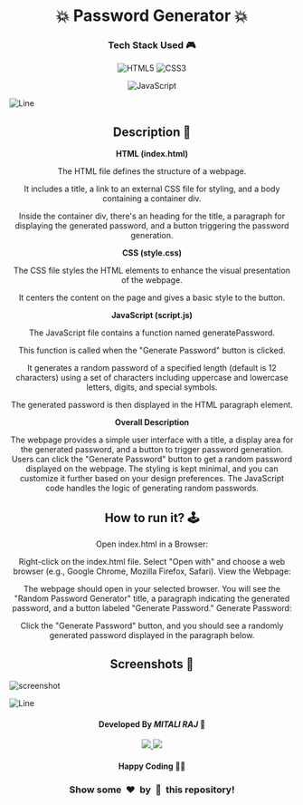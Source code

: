 <h1 align='center'><b>💥 Password Generator  💥</b></h1>

<!-- -------------------------------------------------------------------------------------------------------------- -->

<h3 align='center'>Tech Stack Used 🎮</h3>
<!-- enlist all the technologies used to create this project from them (Remove comment using 'ctrl+z' or 'command+z') -->


<div align='center'>

  ![HTML5](https://img.shields.io/badge/html5-%23E34F26.svg?style=for-the-badge&logo=html5&logoColor=white) 
  ![CSS3](https://img.shields.io/badge/css3-%231572B6.svg?style=for-the-badge&logo=css3&logoColor=white)
  <!-- ![Bootstrap](https://img.shields.io/badge/bootstrap-%238511FA.svg?style=for-the-badge&logo=bootstrap&logoColor=white) -->
  ![JavaScript](https://img.shields.io/badge/javascript-%23323330.svg?style=for-the-badge&logo=javascript&logoColor=%23F7DF1E)
  <!-- ![jQuery](https://img.shields.io/badge/jquery-%230769AD.svg?style=for-the-badge&logo=jquery&logoColor=white) -->
  <!-- ![React](https://img.shields.io/badge/react-%2320232a.svg?style=for-the-badge&logo=react&logoColor=%2361DAFB) -->
  <!-- ![Redux](https://img.shields.io/badge/redux-%23593d88.svg?style=for-the-badge&logo=redux&logoColor=white) -->
  <!-- ![TailwindCSS](https://img.shields.io/badge/tailwindcss-%2338B2AC.svg?style=for-the-badge&logo=tailwind-css&logoColor=white) -->
  <!-- ![Web3.js](https://img.shields.io/badge/web3.js-F16822?style=for-the-badge&logo=web3.js&logoColor=white) -->
  <!-- ![Express.js](https://img.shields.io/badge/express.js-%23404d59.svg?style=for-the-badge&logo=express&logoColor=%2361DAFB) -->
  <!-- ![Angular.js](https://img.shields.io/badge/angular.js-%23E23237.svg?style=for-the-badge&logo=angularjs&logoColor=white) -->
  <!-- ![Next JS](https://img.shields.io/badge/Next-black?style=for-the-badge&logo=next.js&logoColor=white) -->
  <!-- ![NodeJS](https://img.shields.io/badge/node.js-6DA55F?style=for-the-badge&logo=node.js&logoColor=white) -->
  <!-- ![Vue.js](https://img.shields.io/badge/vuejs-%2335495e.svg?style=for-the-badge&logo=vuedotjs&logoColor=%234FC08D) -->
  <!-- ![MongoDB](https://img.shields.io/badge/MongoDB-%234ea94b.svg?style=for-the-badge&logo=mongodb&logoColor=white) -->
</div>


![Line](https://github.com/Avdhesh-Varshney/WebMasterLog/assets/114330097/4b78510f-a941-45f8-a9d5-80ed0705e847)

<!-- -------------------------------------------------------------------------------------------------------------- -->

<h2 align='center'>Description 📃</h2>


<div align='center'>
  <!-- <p>Add Description of the project</p> -->

**HTML (index.html)**
<p>The HTML file defines the structure of a webpage.</p>
<p>It includes a title, a link to an external CSS file for styling, and a body containing a container div.</p>
<p>Inside the container div, there's an heading for the title, a paragraph for displaying the generated password, and a button triggering the password generation.</p>

**CSS (style.css)**
<p>The CSS file styles the HTML elements to enhance the visual presentation of the webpage.</p>
<p>It centers the content on the page and gives a basic style to the button.</p>

**JavaScript (script.js)**
<p>The JavaScript file contains a function named generatePassword.</p>
<p>This function is called when the "Generate Password" button is clicked.</p>
<p>It generates a random password of a specified length (default is 12 characters) using a set of characters including uppercase and lowercase letters, digits, and special symbols.</p>
<p>The generated password is then displayed in the HTML paragraph element.</p>

**Overall Description**

<p>The webpage provides a simple user interface with a title, a display area for the generated password, and a button to trigger password generation.
Users can click the "Generate Password" button to get a random password displayed on the webpage.
The styling is kept minimal, and you can customize it further based on your design preferences. The JavaScript code handles the logic of generating random passwords.</p>



</div>


<!-- -------------------------------------------------------------------------------------------------------------- -->

<h2 align='center'>How to run it? 🕹️</h2>

<div align='center'>
  <!-- <p>Add steps how to run this project</p> -->
    <p>Open index.html in a Browser:

Right-click on the index.html file.
Select "Open with" and choose a web browser (e.g., Google Chrome, Mozilla Firefox, Safari).
View the Webpage:

The webpage should open in your selected browser.
You will see the "Random Password Generator" title, a paragraph indicating the generated password, and a button labeled "Generate Password."
Generate Password:

Click the "Generate Password" button, and you should see a randomly generated password displayed in the paragraph below.</p>
</div>

<!-- -------------------------------------------------------------------------------------------------------------- -->

<h2 align='center'>Screenshots 📸</h2>
<!-- add the screenshot of the project (Mandatory) -->
<img src="https://github.com/Avdhesh-Varshney/WebMasterLog/assets/129144413/4dc3d8b0-effc-4067-be93-3a491ccbaf49" alt="screenshot" />


<!-- <h3 align='center'>Working Video 📹</h3> -->
<!-- directly add the link of video (If, possible) -->



![Line](https://github.com/Avdhesh-Varshney/WebMasterLog/assets/114330097/4b78510f-a941-45f8-a9d5-80ed0705e847)

<!-- -------------------------------------------------------------------------------------------------------------- -->

<h4 align='center'>Developed By <b><i>MITALI RAJ</i></b> 👦</h4>
<p align='center'>
  <a href='https://www.linkedin.com/in/mitali-raj-98b1a3200/'>
    <img src='https://img.shields.io/badge/linkedin-%230077B5.svg?style=for-the-badge&logo=linkedin&logoColor=white' />
  </a>
  <a href='https://github.com/Hacxmr'>
    <img src='https://img.shields.io/badge/github-%23121011.svg?style=for-the-badge&logo=github&logoColor=white' />
  </a>
</p>

<h4 align='center'>Happy Coding 🧑‍💻</h4>

<h3 align="center">Show some &nbsp;❤️&nbsp; by &nbsp;🌟&nbsp; this repository!</h3>
